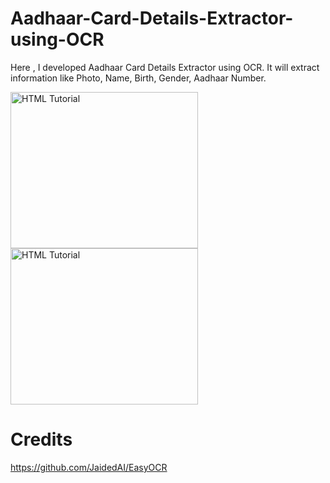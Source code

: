 # Aadhaar-Card-Details-Extractor-using-OCR
Here , I developed Aadhaar Card Details Extractor using OCR. It will extract information like Photo, Name, Birth, Gender, Aadhaar Number. 


<img src = "https://github.com/nileshchilka1/Aadhaar-Card-Details-Extractor-using-OCR/blob/master/Screenshot%20(1).png"
         alt = "HTML Tutorial" height = "250" width = "300" />
<img src = "https://github.com/nileshchilka1/Aadhaar-Card-Details-Extractor-using-OCR/blob/master/Screenshot%20(2).png"
         alt = "HTML Tutorial" height = "250" width = "300" /> 
         
         
# Credits 
https://github.com/JaidedAI/EasyOCR
